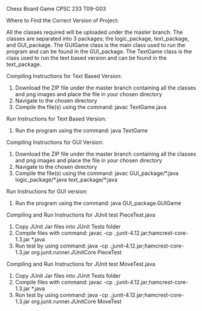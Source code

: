 Chess Board Game
CPSC 233 T09-G03

Where to Find the Correct Version of Project:

All the classes required will be uploaded under the master branch. The classes are separated into 3 packages; the logic_package, text_package, and GUI_package. The GUIGame class is the main class used to run the program and can be found in the GUI_package. The TextGame class is the class used to run the text based version and can be found in the text_package.

Compiling Instructions for Text Based Version:
1. Download the ZIP file under the master branch containing all the classes and png images and place the file in your chosen directory
2. Navigate to the chosen directory
3. Compile the file(s) using the command: javac TextGame.java

Run Instructions for Text Based Version:
1. Run the program using the command: java TextGame 

Compiling Instructions for GUI Version:
1. Download the ZIP file under the master branch containing all the classes and png images and place the file in your chosen directory
2. Navigate to the chosen directory
3. Compile the file(s) using the command: javac GUI_package/\*.java logic_package/\*.java text_package/\*.java

Run Instructions for GUI version:
1. Run the program using the command: java GUI_package.GUIGame 

Compiling and Run Instructions for JUnit test PieceTest.java
1. Copy JUnit Jar files into JUnit Tests folder
2. Compile files with command: javac -cp .;junit-4.12.jar;hamcrest-core-1.3.jar *.java
3. Run test by using command: java -cp .;junit-4.12.jar;hamcrest-core-1.3.jar org.junit.runner.JUnitCore PieceTest

Compiling and Run Instructions for JUnit test MoveTest.java
1. Copy JUnit Jar files into JUnit Tests folder
2. Compile files with command: javac -cp .;junit-4.12.jar;hamcrest-core-1.3.jar *.java
3. Run test by using command: java -cp .;junit-4.12.jar;hamcrest-core-1.3.jar org.junit.runner.JUnitCore MoveTest

